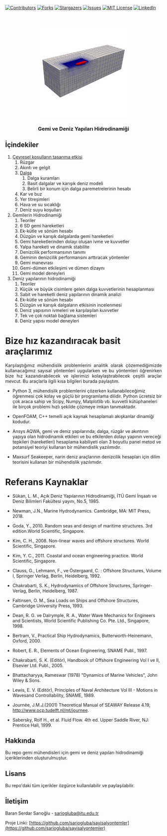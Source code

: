 [![Contributors][contributors-shield]][contributors-url]
[![Forks][forks-shield]][forks-url]
[![Stargazers][stars-shield]][stars-url]
[![Issues][issues-shield]][issues-url]
[![MIT License][license-shield]][license-url]
[![LinkedIn][linkedin-shield]][linkedin-url]



<!-- PROJECT LOGO -->
<br />

<p align="center">
  <a href="https://github.com/sariogluba/sayisalyontemler">
    <img src="img/3.jpg" alt="Logo" width="300" height="300">
  </a>

  <h3 align="center">Gemi  ve Deniz Yapıları Hidrodinamiği</h3>

</p>



<!-- TABLE OF CONTENTS -->
## İçindekiler

1. [Çevresel koşulların tasarıma etkisi](CevreselKosullar.ipynb)
    1. Rüzgar
    2. Akıntı ve gelgit
    3. [Dalga](dalga.ipynb)
        1. Dalga kuramları
        2. Basit dalgalar ve karışık deniz modeli
        3. Belirli bir konum için dalga paremetrelerinin hesabı
    4. Kar ve buz
    5. Yer titreşimleri
    6. Hava ve su sıcaklığı
    7. Deniz suyu koşulları
2. Gemilerin Hidrodinamiği
    1. Teoriler
    2. 6 SD gemi hareketleri
    3. Ek-kütle ve sönüm hesabı
    4. Düzgün ve karışık dalgalarda gemi hareketleri
    5. Gemi hareketlerinden dolayı oluşan ivme ve kuvvetler
    6. Yalpa hareketi ve dinamik stabilite
    7. Denizcilik performansının tanımı
    8. Geminin denizcilik performansını arttıracak yöntemler
    9. Gemi manevrası
    10. Gemi-dümen etkileşimi ve dümen dizaynı
    11. Gemi model deneyleri
3. Deniz yapılarının hidrodinamiği
    1. Teoriler
    2. Küçük ve büyük cisimlere gelen dalga kuvvetlerinin hesaplanması
    3. Sabit ve hareketli deniz yapılarının dinamik analizi
    4. Ek-kütle ve sönüm hesabı
    5. Düzgün ve karışık dalgaların etkisinin incelenmesi
    6. Deniz yapısının ivmeleri ve karşılaşılan kuvvetler
    7. Tek ve çok noktalı bağlama sistemleri
    8. Deniz yapısı model deneyleri



# Bize hız kazandıracak basit araçlarımız

<div style="text-align: justify">Karşılaştığımız mühendislik problemlerini analitik olarak çözemediğimizde kullanacağımız sayısal yöntemleri uygularken ve bu yöntemleri öğrenirken bize hız kazandırabilecek ve işlerimizi kolaylaştırabilecek çeşitli araçlar mevcut. Bu araçlarla ilgili kısa bilgileri burada paylaştım.</div>


- Python 3, mühendislik problemlerini çözerken kullanabileceğimiz öğrenmesi çok kolay ve güçlü bir programlama dilidir. Python ücretsiz bir çok araca sahip ve Scipy, Numpy, Matplotlib vb. kuvvetli kütüphaneleri ile birçok problemi hızlı şekilde çözmeye imkan tanımaktadır.


- OpenFOAM, C++ temelli açık kaynak hesaplamalı akışkanlar dinamiği kodudur.


- Ansys AQWA, gemi ve deniz yapılarında; dalga, rüzgâr ve akıntının yapıya olan hidrodinamik etkileri ve bu etkilerden dolayı yapının vereceği tepkileri (hareketleri) hesaplama kabiliyeti olan 3 boyutlu panel metod ve potansiyel teoriyi kullanan bir mühendislik yazılımıdır.

- Maxsurf Seakeeper, narin deniz araçlarının denizcilik hesapları için dilim teorisini kullanan bir mühendislik yazılımıdır.

  

# Referans Kaynaklar

- Sükan, L. M., Açık Deniz Yapılarının Hidrodinamiği, İTÜ Gemi İnşaatı ve Deniz Bilimleri Fakültesi yayını, No.5, 1985.
- Newman, J.N., Marine Hydrodynamics. Cambridge, MA: MIT Press, 2018.
- Goda, Y., 2010. Random seas and design of maritime structures. 3rd edition.World Scientific, Singapore. 
- Kim, C. H., 2008. Non-linear waves and offshore structures. World Scientific, Singapore. 
- Kim, Y. C., 2011. Coastal and ocean engineering practice. World Scientific, Singapore.
- Clauss, G., Lehmann, F., ve Östergaard, C. : Offshore Structures, Volume I, Springer Verlag, Berlin, Heidelberg, 1992.
- Chakrabarti, S. K., Hydrodynamics of Offshore Structures, Springer-Verlag, Berlin, Heidelberg, 1987.
- Faltinsen, O. M., Sea Loads on Ships and Offshore Structures, Cambridge University Press, 1993. 
- Dean, R. G. ve Dalrymple, R. A., Water Wave Mechanics for Engineers and Scientists, World Scientific Publishing Co. Pte. Ltd., Singapore, 1998. 
- Bertram, V., Practical Ship Hydrodynamics, Butterworth-Heinemann, Oxford, 2000. 
- Robert, E. R., Elements of Ocean Engineering, SNAME Publ., 1997. 
- Chakrabarti, S. K. (Editör), Handbook of Offshore Engineering Vol I ve II, Elsevier Ltd. Publ., 2005.
- Bhattacharyya, Rameswar (1978) "Dynamics of Marine Vehicles", John Wiley & Sons.  

- Lewis, E. V. (Editör), Principles of Naval Architecture Vol III - Motions in Wavesand Controllability, SNAME, 1989.
- Journée, J.M.J.(2001) Theoretical Manual of SEAWAY Release 4.19, http://www.ocp.tudelft.nl/mt/journee.
- Sabersky, Rolf H., et al. Fluid Flow. 4th ed. Upper Saddle River, NJ: Prentice Hall, 1999.



<!-- ABOUT THE PROJECT -->

## Hakkında
Bu repo gemi mühendisleri için gemi ve deniz yapıları hidrodinamiği içeriklerinden oluşturulmuştur.

<!-- LICENSE -->
## Lisans

Bu repo'daki tüm içerikler özgürce kullanılabilir ve paylaşılabilir.


<!-- CONTACT -->
## İletişim

Baran Serdar Sarıoğlu - sariogluba@itu.edu.tr

Proje Linki: [https://github.com/sariogluba/sayisalyontemler](https://github.com/sariogluba/sayisalyontemler)

<!-- MARKDOWN LINKS & IMAGES -->
<!-- https://www.markdownguide.org/basic-syntax/#reference-style-links -->
[contributors-shield]: https://img.shields.io/github/contributors/othneildrew/Best-README-Template.svg?style=flat-square
[contributors-url]: https://github.com/sariogluba/sayisalyontemler
[forks-shield]: https://img.shields.io/github/forks/othneildrew/Best-README-Template.svg?style=flat-square
[forks-url]: https://github.com/sariogluba/sayisalyontemler
[stars-shield]: https://img.shields.io/github/stars/othneildrew/Best-README-Template.svg?style=flat-square
[stars-url]: https://github.com/sariogluba/sayisalyontemler
[issues-shield]: https://img.shields.io/github/issues/othneildrew/Best-README-Template.svg?style=flat-square
[issues-url]: https://github.com/sariogluba/sayisalyontemler
[license-shield]: https://img.shields.io/github/license/othneildrew/Best-README-Template.svg?style=flat-square
[license-url]: https://github.com/sariogluba/sayisalyontemler
[linkedin-shield]: https://img.shields.io/badge/-LinkedIn-black.svg?style=flat-square&logo=linkedin&colorB=555
[linkedin-url]: https://linkedin.com/in/baran-serdar-s-22481059/
